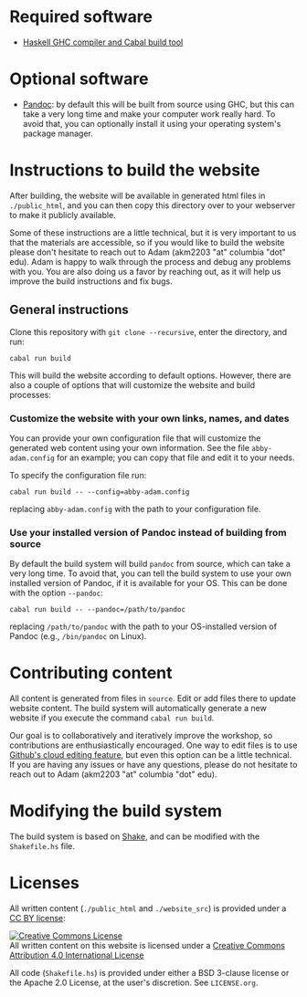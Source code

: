 Required software
=================

-   [Haskell GHC compiler and Cabal build
    tool](https://www.haskell.org/downloads/#minimal)

Optional software
=================

-   [Pandoc](https://pandoc.org/): by default this will be built from
    source using GHC, but this can take a very long time and make your
    computer work really hard. To avoid that, you can optionally install
    it using your operating system\'s package manager.

Instructions to build the website
=================================

After building, the website will be available in generated html files in
`./public_html`, and you can then copy this directory over to your
webserver to make it publicly available.

Some of these instructions are a little technical, but it is very
important to us that the materials are accessible, so if you would like
to build the website please don\'t hesitate to reach out to Adam
(akm2203 \"at\" columbia \"dot\" edu). Adam is happy to walk through the
process and debug any problems with you. You are also doing us a favor
by reaching out, as it will help us improve the build instructions and
fix bugs.

General instructions
--------------------

Clone this repository with `git clone --recursive`, enter the directory,
and run:

``` {.bash}
cabal run build
```

This will build the website according to default options. However, there
are also a couple of options that will customize the website and build
processes:

### Customize the website with your own links, names, and dates

You can provide your own configuration file that will customize the
generated web content using your own information. See the file
`abby-adam.config` for an example; you can copy that file and edit it to
your needs.

To specify the configuration file run:

``` {.bash}
cabal run build -- --config=abby-adam.config
```

replacing `abby-adam.config` with the path to your configuration file.

### Use your installed version of Pandoc instead of building from source

By default the build system will build `pandoc` from source, which can
take a very long time. To avoid that, you can tell the build system to
use your own installed version of Pandoc, if it is available for your
OS. This can be done with the option `--pandoc`:

``` {.bash}
cabal run build -- --pandoc=/path/to/pandoc
```

replacing `/path/to/pandoc` with the path to your OS-installed version
of Pandoc (e.g., `/bin/pandoc` on Linux).

Contributing content
====================

All content is generated from files in `source`. Edit or add files
there to update website content. The build system will automatically
generate a new website if you execute the command `cabal run build`.

Our goal is to collaboratively and iteratively improve the workshop, so
contributions are enthusiastically encouraged. One way to edit files is
to use [Github\'s cloud editing
feature](https://docs.github.com/en/free-pro-team@latest/github/managing-files-in-a-repository/editing-files-in-another-users-repository),
but even this option can be a little technical. If you are having any
issues or have any questions, please do not hesitate to reach out to
Adam (akm2203 \"at\" columbia \"dot\" edu).

Modifying the build system
==========================

The build system is based on [Shake](https://shakebuild.com/), and can
be modified with the `Shakefile.hs` file.

Licenses
========

All written content (`./public_html` and `./website_src`) is provided
under a [CC BY license](http://creativecommons.org/licenses/by/4.0/):

<a rel="license"
href="http://creativecommons.org/licenses/by/4.0/"><img alt="Creative
Commons License" style="border-width:0"
src="https://i.creativecommons.org/l/by/4.0/88x31.png" /></a><br
/>All written content on this website is licensed under a <a rel="license"
href="http://creativecommons.org/licenses/by/4.0/">Creative Commons
Attribution 4.0 International License</a>

All code (`Shakefile.hs`) is provided under either a BSD 3-clause
license or the Apache 2.0 License, at the user\'s discretion. See
`LICENSE.org`.
